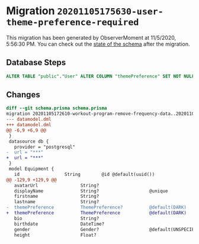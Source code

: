 # Migration `20201105175630-user-theme-preference-required`

This migration has been generated by ObserverMoment at 11/5/2020, 5:56:30 PM.
You can check out the [state of the schema](./schema.prisma) after the migration.

## Database Steps

```sql
ALTER TABLE "public"."User" ALTER COLUMN "themePreference" SET NOT NULL
```

## Changes

```diff
diff --git schema.prisma schema.prisma
migration 20201105172610-workout-program-remove-frequency-data..20201105175630-user-theme-preference-required
--- datamodel.dml
+++ datamodel.dml
@@ -6,9 +6,9 @@
 }
 datasource db {
   provider = "postgresql"
-  url = "***"
+  url = "***"
 }
 model Equipment {
   id                 String        @id @default(uuid())
@@ -129,9 +129,9 @@
   avatarUrl                String?
   displayName              String?                   @unique
   firstname                String?
   lastname                 String?
-  themePreference          ThemePreference?          @default(DARK)
+  themePreference          ThemePreference           @default(DARK)
   bio                      String?
   birthdate                DateTime?
   gender                   Gender?                   @default(UNSPECIFIED)
   height                   Float?
```


